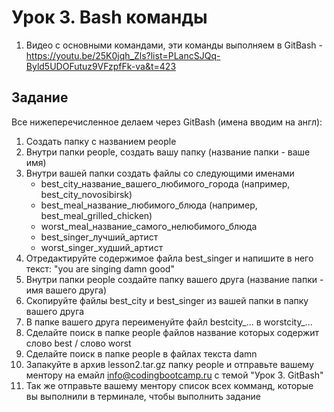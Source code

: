 # Урок 3. Bash команды

1. Видео с основными командами, эти команды выполняем в GitBash - https://youtu.be/25K0jqh_Zls?list=PLancSJQq-Byld5UDOFutuz9VFzpfFk-va&t=423

## Задание

Все нижеперечисленное делаем через GitBash (имена вводим на англ):

1. Создать папку с названием people
2. Внутри папки people, создать вашу папку (название папки - ваше имя)
3. Внутри вашей папки создать файлы со следующими именами
   * best_city_название_вашего_любимого_города (например, best_city_novosibirsk)
   * best_meal_название_любимого_блюда (например, best_meal_grilled_chicken)
   * worst_meal_название_самого_нелюбимого_блюда
   * best_singer_лучший_артист
   * worst_singer_худший_артист
4. Отредактируйте содержимое файла best_singer и напишите в него текст: "you are singing damn good"
5. Внутри папки people создайте папку вашего друга (название папки - имя вашего друга)
6. Скопируйте файлы best_city и best_singer из вашей папки в папку вашего друга
7. В папке вашего друга переименуйте файл bestcity_... в worstcity_...
8. Сделайте поиск в папке people файлов название которых содержит слово best / слово worst
9. Сделайте поиск в папке people в файлах текста damn
10. Запакуйте в архив lesson2.tar.gz папку people и отправьте вашему ментору на емайл info@codingbootcamp.ru с темой "Урок 3. GitBash"
11. Так же отправьте вашему ментору список всех комманд, которые вы выполнили в терминале, чтобы выполнить задание